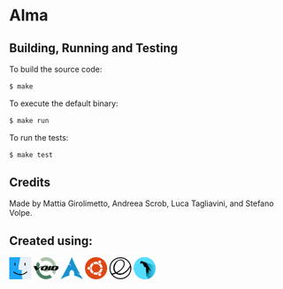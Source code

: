 # Alma

## Building, Running and Testing

To build the source code:

```bash
$ make
```

To execute the default binary:

```bash
$ make run
```

To run the tests:

```bash
$ make test
```

## Credits

Made by Mattia Girolimetto, Andreea Scrob, Luca Tagliavini, and Stefano Volpe.


## Created using:
<p float="left">
<img src="os_logos/macos.png" height="40" width="40"/>  

<img src="os_logos/void.png" height="40" width="45"/> 

<img src="os_logos/arch.png" height="40" width="40"/>  

<img src="os_logos/ubuntu.png" height="40" width="40"/>  

<img src="os_logos/elementary.png" height="40" width="40"/>  

<img src="os_logos/parrot.png" height="40" width="40"/>  

</p>
